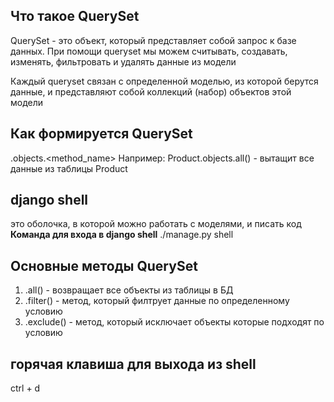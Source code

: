**Что такое QuerySet**
-
QuerySet - это объект, который представляет собой запрос к базе данных. При помощи queryset мы можем считывать, создавать, изменять,  фильтровать и удалять данные из модели

Каждый queryset связан с определенной моделью, из которой берутся данные, и представляют собой коллекций (набор) объектов этой модели

**Как формируется QuerySet**
-
<Model>.objects.<method_name>
Например: Product.objects.all() - вытащит все данные из таблицы Product


**django shell**
-
это оболочка, в которой можно работать с моделями, и писать код
**Команда для входа в django shell**
./manage.py shell

**Основные методы QuerySet**
-
1) .all() - возвращает все объекты из таблицы в БД
2) .filter() - метод, который филтрует данные по определенному условию
3) .exclude() - метод, который исключает объекты которые подходят по условию

**горячая клавиша для выхода из shell**
-
ctrl + d
